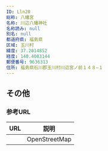 ```yaml
---
ID: Lln20
総称: 八幡宮
名称: 川辺八幡神社
名称読み: null
別名: null
都道府県: 福島県
区域: 玉川村
緯度: 37.2014852
経度: 140.4083144
郵便番号: 9636313
住所: 福島県石川郡玉川村川辺宮ノ前１４８−１
---
```


## その他

### 参考URL

| URL | 説明          |
| --- | ------------- |
|     | OpenStreetMap |
